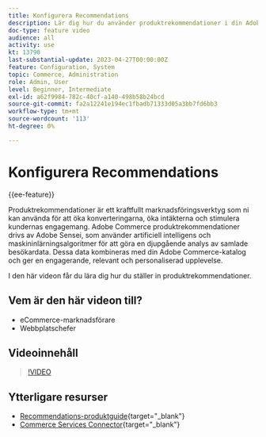 ```yaml
---
title: Konfigurera Recommendations
description: Lär dig hur du använder produktrekommendationer i din Adobe Commerce Store.
doc-type: feature video
audience: all
activity: use
kt: 13790
last-substantial-update: 2023-04-27T00:00:00Z
feature: Configuration, System
topic: Commerce, Administration
role: Admin, User
level: Beginner, Intermediate
exl-id: a62f9984-782c-40cf-a140-498b58b24bcd
source-git-commit: fa2a12241e194ec1fbadb71333d05a3bb7fd6bb3
workflow-type: tm+mt
source-wordcount: '113'
ht-degree: 0%

---
```


# Konfigurera Recommendations

{{ee-feature}}

Produktrekommendationer är ett kraftfullt marknadsföringsverktyg som ni kan använda för att öka konverteringarna, öka intäkterna och stimulera kundernas engagemang. Adobe Commerce produktrekommendationer drivs av Adobe Sensei, som använder artificiell intelligens och maskininlärningsalgoritmer för att göra en djupgående analys av samlade besökardata. Dessa data kombineras med din Adobe Commerce-katalog och ger en engagerande, relevant och personaliserad upplevelse.

I den här videon får du lära dig hur du ställer in produktrekommendationer.

## Vem är den här videon till?

- eCommerce-marknadsförare
- Webbplatschefer

## Videoinnehåll

>[!VIDEO](https://video.tv.adobe.com/v/343991?quality=12&learn=on)

## Ytterligare resurser

- [Recommendations-produktguide](https://experienceleague.adobe.com/docs/commerce-merchant-services/product-recommendations/overview.html){target="_blank"}
- [Commerce Services Connector](https://experienceleague.adobe.com/docs/commerce-merchant-services/user-guides/integration-services/saas.html){target="_blank"}
